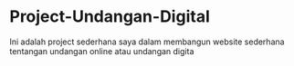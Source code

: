 # Project-Undangan-Digital
Ini adalah project sederhana saya dalam membangun website sederhana tentangan undangan online atau undangan digita
